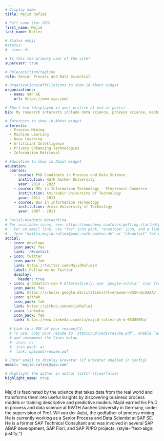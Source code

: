 ```yaml
---
# Display name
title: Majid Rafiei

# Full name (for SEO)
first_name: Majid
last_name: Rafiei

# Status emoji
#status:
#  icon: ☕

# Is this the primary user of the site?
superuser: true

# Role/position/tagline
role: Senior Process and Data Scientist

# Organizations/Affiliations to show in About widget
organizations:
  - name: SAP SE
    url: https://www.sap.com/

# Short bio (displayed in user profile at end of posts)
bio: My research interests include data science, process science, machine learning, and privacy enhancing technologies.

# Interests to show in About widget
interests:
  - Process Mining
  - Machine Learning
  - Deep Learning
  - Artificial Intelligence
  - Privacy Enhancing Technologies
  - Information Retrieval

# Education to show in About widget
education:
  courses:
    - course: PhD Candidate in Process and Data Science
      institution: RWTH Aachen University
      year: 2018 - 2023
    - course: MSc in Information Technology - Electronic Commerce
      institution: Amirkabir University of Technology
      year: 2011 - 2013
    - course: BSc in Information Technology
      institution: Urmia University of Technology
      year: 2007 - 2011

# Social/Academic Networking
# For available icons, see: https://wowchemy.com/docs/getting-started/page-builder/#icons
#   For an email link, use "fas" icon pack, "envelope" icon, and a link in the
#   form "mailto:majid.rafiei@pads.rwth-aachen.de" or "/#contact" for contact widget.
social:
  - icon: envelope
    icon_pack: fas
    link: '/#contact'
  - icon: twitter
    icon_pack: fab
    link: https://twitter.com/MajidRafiei4
    label: Follow me on Twitter
    display:
      header: true
  - icon: graduation-cap # Alternatively, use `google-scholar` icon from `ai` icon pack
    icon_pack: fas
    link: https://scholar.google.de/citations?hl=en&user=VSSFuGcAAAAJ
  - icon: github
    icon_pack: fab
    link: https://github.com/m4jidRafiei
  - icon: linkedin
    icon_pack: fab
    link: https://www.linkedin.com/in/majid-rafiei-ph-d-0838509a/
	
  # Link to a PDF of your resume/CV.
  # To use: copy your resume to `static/uploads/resume.pdf`, enable `ai` icons in `params.yaml`,
  # and uncomment the lines below.
  #- icon: cv
  #  icon_pack: ai
  #  link: uploads/resume.pdf

# Enter email to display Gravatar (if Gravatar enabled in Config)
email: 'majid.rafiei@sap.com'

# Highlight the author in author lists? (true/false)
highlight_name: true
---
```


Majid is fascinated by the science that takes data from the real world and transforms them into useful insights by discovering business process models or training descriptive and predictive models.
Majid earned his Ph.D. in process and data science at RWTH Aachen University in Germany, under the supervision of Prof. Wil van der Aalst, the godfather of process mining. He is currently working as a Senior Process and Data Scientist at SAP SE.
He is a former SAP Technical Consultant and was involved in several SAP ABAP development, SAP Fiori, and SAP PI/PO projects.
{style="text-align: justify;"}
